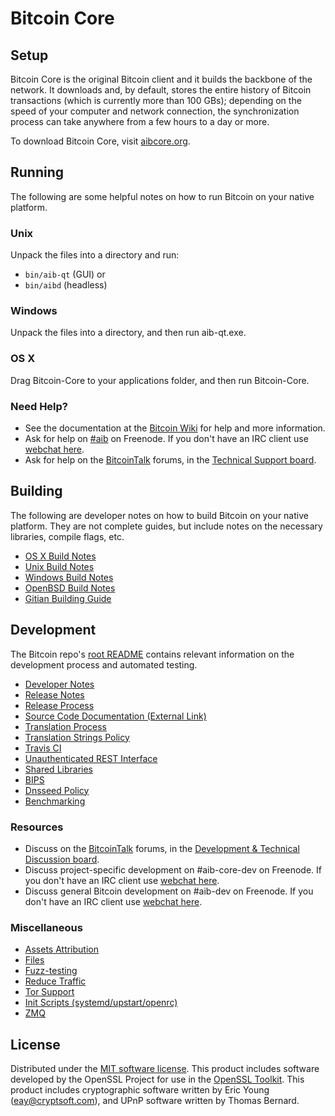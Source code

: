 Bitcoin Core
=============

Setup
---------------------
Bitcoin Core is the original Bitcoin client and it builds the backbone of the network. It downloads and, by default, stores the entire history of Bitcoin transactions (which is currently more than 100 GBs); depending on the speed of your computer and network connection, the synchronization process can take anywhere from a few hours to a day or more.

To download Bitcoin Core, visit [aibcore.org](https://aibcore.org/en/releases/).

Running
---------------------
The following are some helpful notes on how to run Bitcoin on your native platform.

### Unix

Unpack the files into a directory and run:

- `bin/aib-qt` (GUI) or
- `bin/aibd` (headless)

### Windows

Unpack the files into a directory, and then run aib-qt.exe.

### OS X

Drag Bitcoin-Core to your applications folder, and then run Bitcoin-Core.

### Need Help?

* See the documentation at the [Bitcoin Wiki](https://en.aib.it/wiki/Main_Page)
for help and more information.
* Ask for help on [#aib](http://webchat.freenode.net?channels=aib) on Freenode. If you don't have an IRC client use [webchat here](http://webchat.freenode.net?channels=aib).
* Ask for help on the [BitcoinTalk](https://aibtalk.org/) forums, in the [Technical Support board](https://aibtalk.org/index.php?board=4.0).

Building
---------------------
The following are developer notes on how to build Bitcoin on your native platform. They are not complete guides, but include notes on the necessary libraries, compile flags, etc.

- [OS X Build Notes](build-osx.md)
- [Unix Build Notes](build-unix.md)
- [Windows Build Notes](build-windows.md)
- [OpenBSD Build Notes](build-openbsd.md)
- [Gitian Building Guide](gitian-building.md)

Development
---------------------
The Bitcoin repo's [root README](/README.md) contains relevant information on the development process and automated testing.

- [Developer Notes](developer-notes.md)
- [Release Notes](release-notes.md)
- [Release Process](release-process.md)
- [Source Code Documentation (External Link)](https://dev.visucore.com/aib/doxygen/)
- [Translation Process](translation_process.md)
- [Translation Strings Policy](translation_strings_policy.md)
- [Travis CI](travis-ci.md)
- [Unauthenticated REST Interface](REST-interface.md)
- [Shared Libraries](shared-libraries.md)
- [BIPS](bips.md)
- [Dnsseed Policy](dnsseed-policy.md)
- [Benchmarking](benchmarking.md)

### Resources
* Discuss on the [BitcoinTalk](https://aibtalk.org/) forums, in the [Development & Technical Discussion board](https://aibtalk.org/index.php?board=6.0).
* Discuss project-specific development on #aib-core-dev on Freenode. If you don't have an IRC client use [webchat here](http://webchat.freenode.net/?channels=aib-core-dev).
* Discuss general Bitcoin development on #aib-dev on Freenode. If you don't have an IRC client use [webchat here](http://webchat.freenode.net/?channels=aib-dev).

### Miscellaneous
- [Assets Attribution](assets-attribution.md)
- [Files](files.md)
- [Fuzz-testing](fuzzing.md)
- [Reduce Traffic](reduce-traffic.md)
- [Tor Support](tor.md)
- [Init Scripts (systemd/upstart/openrc)](init.md)
- [ZMQ](zmq.md)

License
---------------------
Distributed under the [MIT software license](/COPYING).
This product includes software developed by the OpenSSL Project for use in the [OpenSSL Toolkit](https://www.openssl.org/). This product includes
cryptographic software written by Eric Young ([eay@cryptsoft.com](mailto:eay@cryptsoft.com)), and UPnP software written by Thomas Bernard.
